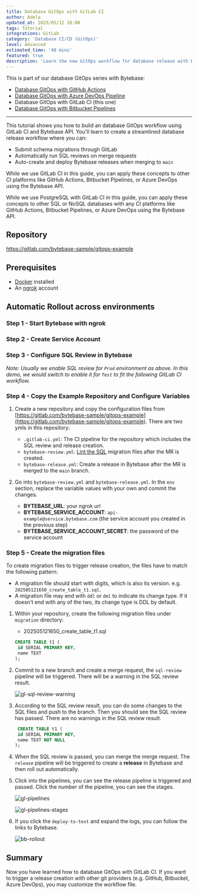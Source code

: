 ```yaml
---
title: Database GitOps with GitLab CI
author: Adela
updated_at: 2025/05/12 18:00
tags: Tutorial
integrations: GitLab
category: 'Database CI/CD (GitOps)'
level: Advanced
estimated_time: '40 mins'
featured: true
description: 'Learn the new GitOps workflow for database release with Bytebase.'
---
```


This is part of our database GitOps series with Bytebase:

- [Database GitOps with GitHub Actions](/docs/tutorials/gitops-github-workflow)
- [Database GitOps with Azure DevOps Pipeline](/docs/tutorials/gitops-azure-devops-workflow)
- Database GitOps with GitLab CI (this one)
- [Database GitOps with Bitbucket Pipelines](/docs/tutorials/gitops-bitbucket-workflow)

---

This tutorial shows you how to build an database GitOps workflow using GitLab CI and Bytebase API. You'll learn to create a streamlined database release workflow where you can:

- Submit schema migrations through GitLab
- Automatically run SQL reviews on merge requests
- Auto-create and deploy Bytebase releases when merging to `main`

While we use GitLab CI in this guide, you can apply these concepts to other CI platforms like GitHub Actions, Bitbucket Pipelines, or Azure DevOps using the Bytebase API.

<HintBlock type="info">

While we use PostgreSQL with GitLab CI in this guide, you can apply these concepts to other SQL or NoSQL databases with any CI platforms like GitHub Actions, Bitbucket Pipelines, or Azure DevOps using the Bytebase API.

</HintBlock>

## Repository

https://gitlab.com/bytebase-sample/gitops-example

## Prerequisites

- [Docker](https://www.docker.com/) installed
- An [ngrok](https://ngrok.com/) account

## Automatic Rollout across environments

### Step 1 - Start Bytebase with ngrok

<IncludeBlock url="/docs/get-started/install/vcs-with-ngrok"></IncludeBlock>

### Step 2 - Create Service Account

<IncludeBlock url="/docs/share/tutorials/create-service-account-gitops"></IncludeBlock>

### Step 3 - Configure SQL Review in Bytebase

<IncludeBlock url="/docs/share/tutorials/config-sql-review"></IncludeBlock>

_Note: Usually we enable SQL review for `Prod` environment as above. In this demo, we would switch to enable it for `Test` to fit the following GitLab CI workflow._

### Step 4 - Copy the Example Repository and Configure Variables

1. Create a new repository and copy the configuration files from [https://gitlab.com/bytebase-sample/gitops-example](https://gitlab.com/bytebase-sample/gitops-example). There are two ymls in this repository:

   - `.gitlab-ci.yml`: The CI pipeline for the repository which includes the SQL review and release creation.
   - `bytebase-review.yml`: [Lint the SQL](/docs/sql-review/overview/) migration files after the MR is created.
   - `bytebase-release.yml`: Create a release in Bytebase after the MR is merged to the `main` branch.

1. Go into `bytebase-review.yml` and `bytebase-release.yml`. In the `env` section, replace the variable values with your own and commit the changes.

   - **BYTEBASE_URL**: your ngrok url
   - **BYTEBASE_SERVICE_ACCOUNT**: `api-example@service.bytebase.com` (the service account you created in the previous step)
   - **BYTEBASE_SERVICE_ACCOUNT_SECRET**: the password of the service account

### Step 5 - Create the migration files

To create migration files to trigger release creation, the files have to match the following pattern:

- A migration file should start with digits, which is also its version. e.g. `202505121650_create_table_t1.sql`.
- A migration file may end with `ddl` or `dml` to indicate its change type. If it doesn't end with any of the two, its change type is DDL by default.

1. Within your repository, create the following migration files under `migration` directory:

   - 202505121650_create_table_t1.sql

   ```sql
   CREATE TABLE t1 (
    id SERIAL PRIMARY KEY,
    name TEXT
   );
   ```

1. Commit to a new branch and create a merge request, the `sql-review` pipeline will be triggered. There will be a warning in the SQL review result.

   ![gl-sql-review-warning](/content/docs/tutorials/gitops-gitlab-workflow/gl-sql-review-warning.webp)

1. According to the SQL review result, you can do some changes to the SQL files and push to the branch. Then you should see the SQL review has passed. There are no warnings in the SQL review result.

   ```sql
    CREATE TABLE t1 (
    id SERIAL PRIMARY KEY,
    name TEXT NOT NULL
   );
   ```

1. When the SQL review is passed, you can merge the merge request. The `release` pipeline will be triggered to create a **release** in Bytebase and then roll out automatically.

1. Click into the pipelines, you can see the release pipeline is triggered and passed. Click the number of the pipeline, you can see the stages.

   ![gl-pipelines](/content/docs/tutorials/gitops-gitlab-workflow/gl-pipelines.webp)

   ![gl-pipelines-stages](/content/docs/tutorials/gitops-gitlab-workflow/gl-pipelines-stages.webp)

1. If you click the `deploy-to-test` and expand the logs, you can follow the links to Bytebase.

   ![bb-rollout](/content/docs/tutorials/gitops-gitlab-workflow/bb-rollout.webp)

## Summary

Now you have learned how to database GitOps with GitLab CI. If you want to trigger a release creation with other git providers (e.g. GitHub, Bitbucket, Azure DevOps), you may customize the workflow file.
